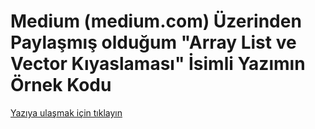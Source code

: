 # Medium (medium.com) Üzerinden Paylaşmış olduğum <b>"Array List ve Vector Kıyaslaması"</b> İsimli Yazımın Örnek Kodu

[Yazıya ulaşmak için tıklayın](https://github.com/mtnaln/VectorVSArrayList)
